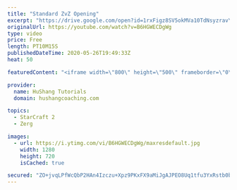 ```yaml
---
title: "Standard ZvZ Opening"
excerpt: "https://drive.google.com/open?id=1rxFigz8SV5okMVa10TdNsyzravYgkTjE  Interested in lessons? Email Devon directly at hushangtutorials@outlook.com ------------------------------------------------------------------------------------------------------- Want to support HuShang Tutorials directly? Patreon is"
originalUrl: https://youtube.com/watch?v=B6HGWECDgWg
type: video
price: Free
length: PT10M15S
publishedDateTime: 2020-05-26T19:49:33Z
heat: 50

featuredContent: "<iframe width=\"800\" height=\"500\" frameborder=\"0\" src=\"https://www.youtube.com/embed/B6HGWECDgWg\" allow=\"accelerometer; autoplay; encrypted-media; gyroscope; picture-in-picture\" allowfullscreen></iframe>"

provider:
  name: HuShang Tutorials
  domain: hushangcoaching.com

topics:
  - StarCraft 2
  - Zerg

images:
  - url: https://i.ytimg.com/vi/B6HGWECDgWg/maxresdefault.jpg
    width: 1280
    height: 720
    isCached: true

secured: "ZO+jvqLPfWcQbP2HAn4Izczu+Xpz9PKxFX9aMiJgAJPEO8Uq1tfu3YxRstb0bCCHb4NkDwmaGO7yiUWcnYeI8xJ800PM0ExVP11ek2kxcKAFYLQN5Hj5n3WgEs9k8MzBRR8ljmSxavCiTe2o0+kexe6zTLQOLF+MsDwucfJ2oU/iUEZBSt/QQcQoJ+D14m6y/CQfRxKMk1abGQGy95LewZCzpMKfqMFh1ERm0b287G3CDI9gll6PMMyJ37WL1uuGdkun77M2D3N1ah9MCYXxT8jwDffDmKo6gIicTOsPL9Oa2Z71J997CZWyUGvxbROT5z5DRhi9nneOZIBR8M/Y7VXhKCK3Hv9rISlv4umy3q2FCiJQLCS9HCfgkb3A+aMqyL3DkESpi+vD5EN/++G0xMShhAjQkK+DgKRgpipcKSs=;3UD6QGgNAznjMi74wY2Mwg=="
---
```


